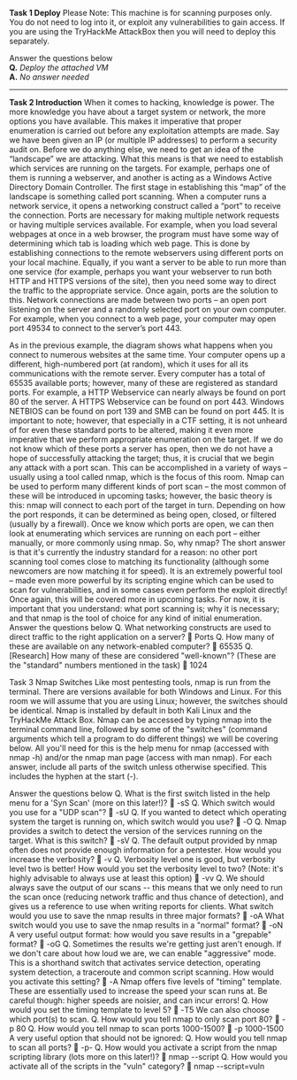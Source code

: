 **Task 1  Deploy**
Please Note: This machine is for scanning purposes only. You do not need to log into it, or exploit any vulnerabilities to gain access.
If you are using the TryHackMe AttackBox then you will need to deploy this separately.

Answer the questions below
<br>**Q.** *Deploy the attached VM*<br>
**A.** *No answer needed*

--------------------------------------------------------------------------------------------------------------------------------------------------------------------

**Task 2 Introduction**
When it comes to hacking, knowledge is power. The more knowledge you have about a target system or network, the more options you have available. This makes it imperative that proper enumeration is carried out before any exploitation attempts are made.
Say we have been given an IP (or multiple IP addresses) to perform a security audit on. Before we do anything else, we need to get an idea of the “landscape” we are attacking. What this means is that we need to establish which services are running on the targets. For example, perhaps one of them is running a webserver, and another is acting as a Windows Active Directory Domain Controller. The first stage in establishing this “map” of the landscape is something called port scanning. When a computer runs a network service, it opens a networking construct called a “port” to receive the connection.  Ports are necessary for making multiple network requests or having multiple services available. For example, when you load several webpages at once in a web browser, the program must have some way of determining which tab is loading which web page. This is done by establishing connections to the remote webservers using different ports on your local machine. Equally, if you want a server to be able to run more than one service (for example, perhaps you want your webserver to run both HTTP and HTTPS versions of the site), then you need some way to direct the traffic to the appropriate service. Once again, ports are the solution to this. Network connections are made between two ports – an open port listening on the server and a randomly selected port on your own computer. For example, when you connect to a web page, your computer may open port 49534 to connect to the server’s port 443.



 
As in the previous example, the diagram shows what happens when you connect to numerous websites at the same time. Your computer opens up a different, high-numbered port (at random), which it uses for all its communications with the remote server.
Every computer has a total of 65535 available ports; however, many of these are registered as standard ports. For example, a HTTP Webservice can nearly always be found on port 80 of the server. A HTTPS Webservice can be found on port 443. Windows NETBIOS can be found on port 139 and SMB can be found on port 445. It is important to note; however, that especially in a CTF setting, it is not unheard of for even these standard ports to be altered, making it even more imperative that we perform appropriate enumeration on the target.
If we do not know which of these ports a server has open, then we do not have a hope of successfully attacking the target; thus, it is crucial that we begin any attack with a port scan. This can be accomplished in a variety of ways – usually using a tool called nmap, which is the focus of this room. Nmap can be used to perform many different kinds of port scan – the most common of these will be introduced in upcoming tasks; however, the basic theory is this: nmap will connect to each port of the target in turn. Depending on how the port responds, it can be determined as being open, closed, or filtered (usually by a firewall). Once we know which ports are open, we can then look at enumerating which services are running on each port – either manually, or more commonly using nmap.
So, why nmap? The short answer is that it's currently the industry standard for a reason: no other port scanning tool comes close to matching its functionality (although some newcomers are now matching it for speed). It is an extremely powerful tool – made even more powerful by its scripting engine which can be used to scan for vulnerabilities, and in some cases even perform the exploit directly! Once again, this will be covered more in upcoming tasks.
For now, it is important that you understand: what port scanning is; why it is necessary; and that nmap is the tool of choice for any kind of initial enumeration.
Answer the questions below
Q. What networking constructs are used to direct traffic to the right application on a server?
	Ports
Q. How many of these are available on any network-enabled computer?
	65535 
Q. [Research] How many of these are considered "well-known"? (These are the "standard" numbers mentioned in the task)
	1024 

Task 3 Nmap Switches
Like most pentesting tools, nmap is run from the terminal. There are versions available for both Windows and Linux. For this room we will assume that you are using Linux; however, the switches should be identical. Nmap is installed by default in both Kali Linux and the TryHackMe Attack Box.
Nmap can be accessed by typing nmap into the terminal command line, followed by some of the "switches" (command arguments which tell a program to do different things) we will be covering below.
All you'll need for this is the help menu for nmap (accessed with nmap -h) and/or the nmap man page (access with man nmap). For each answer, include all parts of the switch unless otherwise specified. This includes the hyphen at the start (-). 

Answer the questions below
Q. What is the first switch listed in the help menu for a 'Syn Scan' (more on this later!)?
	-sS
Q. Which switch would you use for a "UDP scan"?
	-sU 
Q. If you wanted to detect which operating system the target is running on, which switch would you use?
	-O
Q. Nmap provides a switch to detect the version of the services running on the target. What is this switch?
	-sV
Q. The default output provided by nmap often does not provide enough information for a pentester. How would you increase the verbosity?
	-v 
Q. Verbosity level one is good, but verbosity level two is better! How would you set the verbosity level to two?
(Note: it's highly advisable to always use at least this option)
	-vv
Q. We should always save the output of our scans -- this means that we only need to run the scan once (reducing network traffic and thus chance of detection), and gives us a reference to use when writing reports for clients.
What switch would you use to save the nmap results in three major formats?
	-oA
What switch would you use to save the nmap results in a "normal" format?
	-oN
A very useful output format: how would you save results in a "grepable" format?
	-oG
Q. Sometimes the results we're getting just aren't enough. If we don't care about how loud we are, we can enable "aggressive" mode. This is a shorthand switch that activates service detection, operating system detection, a traceroute and common script scanning.
How would you activate this setting?
	-A
Nmap offers five levels of "timing" template. These are essentially used to increase the speed your scan runs at. Be careful though: higher speeds are noisier, and can incur errors!
Q. How would you set the timing template to level 5?
	-T5
We can also choose which port(s) to scan.
Q. How would you tell nmap to only scan port 80?
	-p 80 
Q. How would you tell nmap to scan ports 1000-1500?
	-p 1000-1500
A very useful option that should not be ignored:
Q. How would you tell nmap to scan all ports?
	-p-
Q. How would you activate a script from the nmap scripting library (lots more on this later!)?
	nmap --script 
Q. How would you activate all of the scripts in the "vuln" category?
	nmap  --script=vuln 



